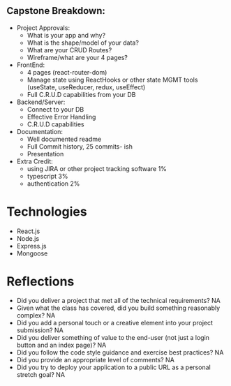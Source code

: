 #


## Capstone Breakdown:
 - Project Approvals:
    - What is your app and why?
    - What is the shape/model of your data?
    - What are your CRUD Routes?
    - Wireframe/what are your 4 pages?
 - FrontEnd:
    - 4 pages (react-router-dom)
    - Manage state using ReactHooks or other state MGMT tools (useState, useReducer, redux, useEffect)
    - Full C.R.U.D capabilities from your DB
 - Backend/Server:
    - Connect to your DB
    - Effective Error Handling
    - C.R.U.D capabilities
 - Documentation:
    - Well documented readme
    - Full Commit history, 25 commits- ish
    - Presentation
 - Extra Credit:
    - using JIRA or other project tracking software 1%
    - typescript 3%
    - authentication 2%


# Technologies
- React.js
- Node.js
- Express.js
- Mongoose

# Reflections
- Did you deliver a project that met all of the technical requirements?
    NA
- Given what the class has covered, did you build something reasonably complex?
    NA
- Did you add a personal touch or a creative element into your project submission?
    NA
- Did you deliver something of value to the end-user (not just a login button and an index page)?
    NA
- Did you follow the code style guidance and exercise best practices?
    NA
- Did you provide an appropriate level of comments?
    NA
- Did you try to deploy your application to a public URL as a personal stretch goal?
    NA